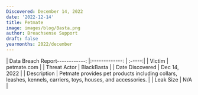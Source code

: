 ```yaml
---
Discovered: December 14, 2022
date: '2022-12-14'
title: Petmate
image: images/blog/Basta.png
author: Breachsense Support
draft: false
yearmonths: 2022/december
---
```


| Data Breach Report------------:     |:-------------:    | :-----:|
| Victim      | petmate.com      | 
| Threat Actor      | BlackBasta      | 
| Date Discovered      | Dec 14, 2022      | 
| Description      | Petmate provides pet products including collars, leashes, kennels, carriers, toys, houses, and accessories.      | 
| Leak Size      | N/A      | 


